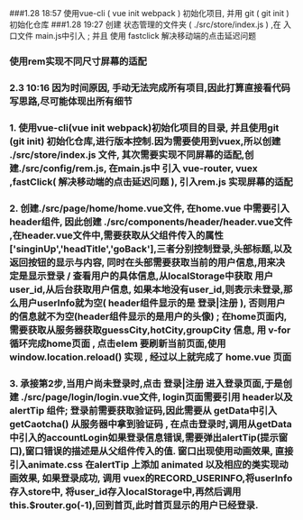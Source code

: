 ###1.28 18:57 使用vue-cli ( vue  init webpack  ) 初始化项目, 并用 git ( git init )初始化仓库
###1.28 19:27 创建 状态管理的文件夹 ( ./src/store/index.js ) ,在 入口文件 main.js中引入 ; 并且 使用 fastclick 解决移动端的点击延迟问题
### 使用rem实现不同尺寸屏幕的适配

### 2.3 10:16  因为时间原因, 手动无法完成所有项目,因此打算直接看代码写思路,尽可能体现出所有细节

### 1. 使用vue-cli(vue init webpack)初始化项目的目录, 并且使用git (git init) 初始化仓库,进行版本控制.因为需要使用到vuex,所以创建 ./src/store/index.js 文件, 其次需要实现不同屏幕的适配,创建./src/config/rem.js, 在main.js中 引入 vue-router, vuex ,fastClick( 解决移动端的点击延迟问题 ), 引入rem.js 实现屏幕的适配
### 2. 创建./src/page/home/home.vue文件, 在home.vue 中需要引入 header组件, 因此创建 ./src/components/header/header.vue文件 ,在header.vue文件中,需要获取从父组件传入的属性['singinUp','headTitle','goBack'],三者分别控制登录,头部标题,以及返回按钮的显示与内容, 同时在头部需要获取当前的用户信息,用来决定是显示登录 / 查看用户的具体信息,从localStorage中获取 用户user_id,从后台获取用户信息, 如果本地没有user_id,则表示未登录,那么用户userInfo就为空( header组件显示的是 登录|注册 ), 否则用户的信息就不为空(header组件显示的是用户的头像) ; 在home页面内, 需要获取从服务器获取guessCity,hotCity,groupCity 信息, 用 v-for循环完成home页面 , 点击elem 要刷新当前页面,使用 window.location.reload() 实现 , 经过以上就完成了 home.vue 页面

### 3. 承接第2步,当用户尚未登录时,点击 登录|注册 进入登录页面,于是创建 ./src/page/login/login.vue文件, login页面需要引用 header以及 alertTip 组件; 登录前需要获取验证码,因此需要从 getData中引入 getCaotcha() 从服务器中拿到验证码 , 在点击登录时,调用从getData中引入的accountLogin如果登录信息错误,需要弹出alertTip(提示窗口),窗口错误的描述是从父组件传入的值. 窗口出现使用动画效果, 直接引入animate.css 在alertTip 上添加 animated 以及相应的类实现动画效果, 如果登录成功, 调用 vuex的RECORD_USERINFO,将userInfo存入store中, 将user_id存入localStorage中,再然后调用 this.$router.go(-1),回到首页,此时首页显示的用户已经登录.
